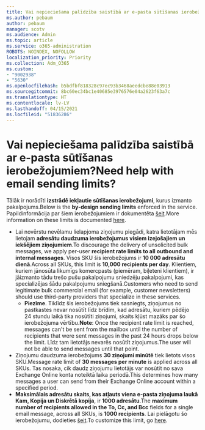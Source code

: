 ```yaml
---
title: Vai nepieciešama palīdzība saistībā ar e-pasta sūtīšanas ierobežojumiem?
ms.author: pebaum
author: pebaum
manager: scotv
ms.audience: Admin
ms.topic: article
ms.service: o365-administration
ROBOTS: NOINDEX, NOFOLLOW
localization_priority: Priority
ms.collection: Adm_O365
ms.custom:
- "9002938"
- "5630"
ms.openlocfilehash: b5bdfbf818328c97ec93b3468aeedcbe88e03913
ms.sourcegitcommit: 8bc60ec34bc1e40685e3976576e04a2623f63a7c
ms.translationtype: HT
ms.contentlocale: lv-LV
ms.lasthandoff: 04/15/2021
ms.locfileid: "51836286"
---
```

# <a name="need-help-with-email-sending-limits"></a><span data-ttu-id="171f2-102">Vai nepieciešama palīdzība saistībā ar e-pasta sūtīšanas ierobežojumiem?</span><span class="sxs-lookup"><span data-stu-id="171f2-102">Need help with email sending limits?</span></span>

<span data-ttu-id="171f2-103">Tālāk ir norādīti **izstrādē iekļautie sūtīšanas ierobežojumi**, kurus izmanto pakalpojums.</span><span class="sxs-lookup"><span data-stu-id="171f2-103">Below is the **by-design sending limits** enforced in the service.</span></span> <span data-ttu-id="171f2-104">Papildinformācija par šiem ierobežojumiem ir dokumentēta [šeit](https://docs.microsoft.com/office365/servicedescriptions/exchange-online-service-description/exchange-online-limits#receiving-and-sending-limits).</span><span class="sxs-lookup"><span data-stu-id="171f2-104">More information on these limits is documented [here](https://docs.microsoft.com/office365/servicedescriptions/exchange-online-service-description/exchange-online-limits#receiving-and-sending-limits).</span></span>

- <span data-ttu-id="171f2-105">Lai novērstu nevēlamu lielapjoma ziņojumu piegādi, katra lietotājam mēs lietojam **adresātu daudzuma ierobežojumus visiem izejošajiem un iekšējiem ziņojumiem**.</span><span class="sxs-lookup"><span data-stu-id="171f2-105">To discourage the delivery of unsolicited bulk messages, we apply per-user **recipient rate limits to all outbound and internal messages**.</span></span> <span data-ttu-id="171f2-106">Visos SKU šis ierobežojums ir **10 000 adresātu dienā**.</span><span class="sxs-lookup"><span data-stu-id="171f2-106">Across all SKUs, this limit is **10,000 recipients per day**.</span></span>  <span data-ttu-id="171f2-107">Klientiem, kuriem jānosūta likumīgs komercpasts (piemēram, biļeteni klientiem), ir jāizmanto tādu trešo pušu pakalpojumu sniedzēju pakalpojumi, kas specializējas šādu pakalpojumu sniegšanā.</span><span class="sxs-lookup"><span data-stu-id="171f2-107">Customers who need to send legitimate bulk commercial email (for example, customer newsletters) should use third-party providers that specialize in these services.</span></span>
    - <span data-ttu-id="171f2-108">**Piezīme**. Tiklīdz šis ierobežojums tiek sasniegts, ziņojumus no pastkastes nevar nosūtīt līdz brīdim, kad adresātu, kuriem pēdējo 24 stundu laikā tika nosūtīti ziņojumi, skaits kļūst mazāks par šo ierobežojuma vērtību.</span><span class="sxs-lookup"><span data-stu-id="171f2-108">**Note**: Once the recipient rate limit is reached, messages can't be sent from the mailbox until the number of recipients that were sent messages in the past 24 hours drops below the limit.</span></span> <span data-ttu-id="171f2-109">Līdz tam lietotājs nevarēs nosūtīt ziņojumus.</span><span class="sxs-lookup"><span data-stu-id="171f2-109">The user will not be able to send messages until that point.</span></span>
- <span data-ttu-id="171f2-110">Ziņojumu daudzuma ierobežojums **30 ziņojumi minūtē** tiek lietots visos SKU.</span><span class="sxs-lookup"><span data-stu-id="171f2-110">Message rate limit of **30 messages per minute** is applied across all SKUs.</span></span> <span data-ttu-id="171f2-111">Tas nosaka, cik daudz ziņojumu lietotājs var nosūtīt no sava Exchange Online konta noteiktā laika periodā.</span><span class="sxs-lookup"><span data-stu-id="171f2-111">This determines how many messages a user can send from their Exchange Online account within a specified period.</span></span>
- <span data-ttu-id="171f2-112">**Maksimālais adresātu skaits, kas atļauts viena e-pasta ziņojuma laukā Kam, Kopija un Diskrētā kopija**, ir **1000 adresātu**.</span><span class="sxs-lookup"><span data-stu-id="171f2-112">The **maximum number of recipients allowed in the To, Cc, and Bcc** fields for a single email message, across all SKUs, is **1000 recipients**.</span></span> <span data-ttu-id="171f2-113">Lai pielāgotu šo ierobežojumu, dodieties [šeit](https://techcommunity.microsoft.com/t5/exchange-team-blog/customizable-recipient-limits-in-office-365/ba-p/1183228).</span><span class="sxs-lookup"><span data-stu-id="171f2-113">To customize this limit, go [here](https://techcommunity.microsoft.com/t5/exchange-team-blog/customizable-recipient-limits-in-office-365/ba-p/1183228).</span></span>
